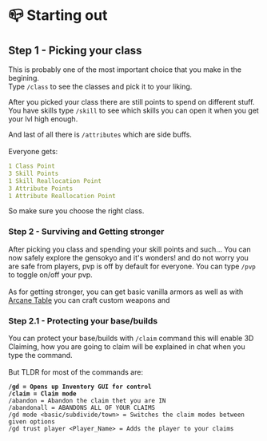 # 📪 Starting out

## Step 1 - Picking your class

This is probably one of the most important choice that you make in the begining.\
Type `/class` to see the classes and pick it to your liking.

After you picked your class there are still points to spend on different stuff.\
You have skills type `/skill` to see which skills you can open it when you get your lvl high enough.

And last of all there is `/attributes` which are side buffs.\
\
Everyone gets:

```yaml
1 Class Point
3 Skill Points
1 Skill Reallocation Point
3 Attribute Points
1 Attribute Reallocation Point
```

So make sure you choose the right class.

### Step 2 - Surviving and Getting stronger

After picking you class and spending your skill points and such... You can now safely explore the gensokyo and it's wonders! and do not worry you are safe from players, pvp is off by default for everyone. You can type `/pvp` to toggle on/off your pvp.\
\
As for getting stronger, you can get basic vanilla armors as well as with [Arcane Table](custom-crafting-list/#important-items) you can craft custom weapons and&#x20;

### Step 2.1 - Protecting your base/builds

You can protect your base/builds with `/claim` command this will enable 3D Claiming, how you are going to claim will be explained in chat when you type the command.\
\
But TLDR for most of the commands are:

<pre><code><strong>/gd = Opens up Inventory GUI for control
</strong><strong>/claim = Claim mode
</strong>/abandon = Abandon the claim thet you are IN
/abandonall = ABANDONS ALL OF YOUR CLAIMS
/gd mode &#x3C;basic/subdivide/town> = Switches the claim modes between given options
/gd trust player &#x3C;Player_Name> = Adds the player to your claims
</code></pre>

